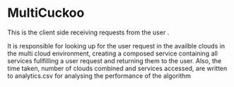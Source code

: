 # MultiCuckoo
This is the client side receiving requests from the user .

It is responsible for looking up for the user request in the availble clouds in the multi cloud environment, creating a composed service containing all services fullfilling a user request and returning them to the user. Also, the time taken, number of clouds combined and services accessed, are written to analytics.csv for analysing the performance of the algorithm
